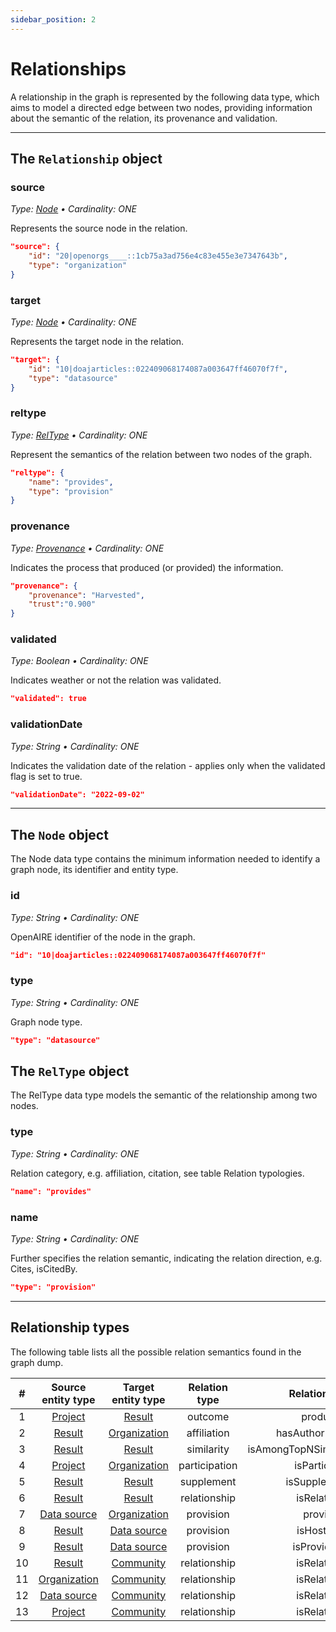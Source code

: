 ```yaml
---
sidebar_position: 2
---
```


# Relationships

A relationship in the graph is represented by the following data type, which aims to model a directed edge between two nodes, providing information about the semantic of the relation, its provenance and validation.

--- 

## The `Relationship` object

### source
_Type: [Node](#the-node-object) &bull; Cardinality: ONE_

Represents the source node in the relation.

```json
"source": {
    "id": "20|openorgs____::1cb75a3ad756e4c83e455e3e7347643b",
    "type": "organization"
}
```

### target
_Type: [Node](#the-node-object) &bull; Cardinality: ONE_

Represents the target node in the relation.

```json
"target": {
    "id": "10|doajarticles::022409068174087a003647ff46070f7f",
    "type": "datasource"
}
```

### reltype
_Type: [RelType](#the-reltype-object) &bull; Cardinality: ONE_

Represent the semantics of the relation between two nodes of the graph.

```json
"reltype": {
    "name": "provides",
    "type": "provision"
}
```
### provenance
_Type: [Provenance](entities/other#provenance-1) &bull; Cardinality: ONE_

Indicates the process that produced (or provided) the information.

```json
"provenance": {
    "provenance": "Harvested",
    "trust":"0.900"
}
```

### validated
_Type: Boolean &bull; Cardinality: ONE_

Indicates weather or not the relation was validated.

```json
"validated": true
```

### validationDate
_Type: String &bull; Cardinality: ONE_

Indicates the validation date of the relation - applies only when the validated flag is set to true.

```json
"validationDate": "2022-09-02"
```

--- 

## The `Node` object

The Node data type contains the minimum information needed to identify a graph node, its identifier and entity type.


### id
_Type: String &bull; Cardinality: ONE_

OpenAIRE identifier of the node in the graph.

```json
"id": "10|doajarticles::022409068174087a003647ff46070f7f"
```
    
### type
_Type: String &bull; Cardinality: ONE_

Graph node type.

```json
"type": "datasource"
```

## The `RelType` object

The RelType data type models the semantic of the relationship among two nodes.

### type
_Type: String &bull; Cardinality: ONE_

Relation category, e.g. affiliation, citation, see table Relation typologies.

```json
"name": "provides"
```

### name
_Type: String &bull; Cardinality: ONE_

Further specifies the relation semantic, indicating the relation direction, e.g. Cites, isCitedBy.

```json
"type": "provision"
```
--- 

## Relationship types

The following table lists all the possible relation semantics found in the graph dump.

|  # | Source entity type |  Target entity type |  Relation type |         Relation name        |    Inverse relation name    |
|:--:|:------------------:|:-------------------:|:-------------:|:---------------------------:|:----------------------------:|
| 1  | [Project](entities/project)            | [Result](entities/result)              | outcome       | produces                    | isProducedBy                 |
| 2  | [Result](entities/result)             | [Organization](entities/organization)        | affiliation   | hasAuthorInstitution        | isAuthorInstitutionOf        |
| 3  | [Result](entities/result)             | [Result](entities/result)              | similarity    | isAmongTopNSimilarDocuments | HasAmongTopNSimilarDocuments |
| 4  | [Project](entities/project)            | [Organization](entities/organization)        | participation | isParticipant               | hasParticipant               |
| 5  | [Result](entities/result)             | [Result](entities/result)              | supplement    | isSupplementTo              | isSupplementedBy             |
| 6  | [Result](entities/result)             | [Result](entities/result)              | relationship  | isRelatedTo                 | isRelatedTo                  |
| 7  | [Data source](entities/data-source)        | [Organization](entities/organization)        | provision     | provides                    | isProvidedBy                 |
| 8  | [Result](entities/result)             | [Data source](entities/data-source)         | provision     | isHostedBy                  | hosts                        |
| 9  | [Result](entities/result)             | [Data source](entities/data-source)         | provision     | isProvidedBy                | provides                     |
| 10 | [Result](entities/result)             | [Community](entities/community) | relationship  | isRelatedTo                 | isRelatedTo                  |
| 11 | [Organization](entities/organization)       | [Community](entities/community) | relationship  | isRelatedTo                 | isRelatedTo                  |
| 12 | [Data source](entities/data-source)        | [Community](entities/community) | relationship  | isRelatedTo                 | isRelatedTo                  |
| 13 | [Project](entities/project)            | [Community](entities/community) | relationship  | isRelatedTo                 | isRelatedTo                  |


